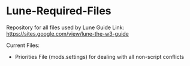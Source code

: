 # Lune-Required-Files
Repository for all files used by Lune
Guide Link: https://sites.google.com/view/lune-the-w3-guide

Current Files:
- Priorities File (mods.settings) for dealing with all non-script conflicts

